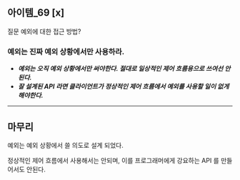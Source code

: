 ## 아이템_69 [x]
질문 
예외에 대한 접근 방법?
### 예외는 진짜 예외 상황에서만 사용하라.

- ***예외는 오직 예외 상황에서만 써야한다. 절대로 일상적인 제어 흐름용으로 쓰여선 안 된다.***
- ***잘 설계된 API 라면 클라이언트가 정상적인 제어 흐름에서 예외를 사용할 일이 없게 해야한다.***




---

## 마무리

예외는 예외 상황에서 쓸 의도로 설계 되었다.

정상적인 제어 흐름에서 사용해서는 안되며, 이를 프로그래머에게 강요하는 API 를 만들어서도 안된다.
